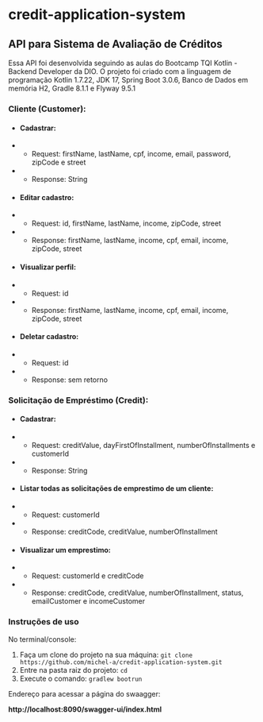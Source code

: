 # credit-application-system

## API para Sistema de Avaliação de Créditos

Essa API foi desenvolvida seguindo as aulas do Bootcamp TQI Kotlin - Backend Developer da DIO.
O projeto foi criado com a linguagem de programação Kotlin 1.7.22, JDK 17,  Spring Boot 3.0.6, Banco de Dados em memória H2, Gradle 8.1.1 e Flyway 9.5.1  

### Cliente (Customer):

* #### Cadastrar:
- - Request: firstName, lastName, cpf, income, email, password, zipCode e street
- - Response: String
* #### Editar cadastro:
- - Request: id, firstName, lastName, income, zipCode, street
- - Response: firstName, lastName, income, cpf, email, income, zipCode, street
* #### Visualizar perfil:
- - Request: id
- - Response: firstName, lastName, income, cpf, email, income, zipCode, street
* #### Deletar cadastro:
- - Request: id
- - Response: sem retorno

### Solicitação de Empréstimo (Credit):

* #### Cadastrar:
- - Request: creditValue, dayFirstOfInstallment, numberOfInstallments e customerId
- - Response: String
* #### Listar todas as solicitações de emprestimo de um cliente:
- - Request: customerId
- - Response: creditCode, creditValue, numberOfInstallment
* #### Visualizar um emprestimo:
- - Request: customerId e creditCode
- - Response: creditCode, creditValue, numberOfInstallment, status, emailCustomer e incomeCustomer

### Instruções de uso

No terminal/console:

1. Faça um clone do projeto na sua máquina: `git clone https://github.com/michel-a/credit-application-system.git`
2. Entre na pasta raiz do projeto: `cd` 
3. Execute o comando: `gradlew bootrun`


Endereço para acessar a página do swaagger:

**http://localhost:8090/swagger-ui/index.html**